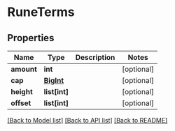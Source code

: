 # RuneTerms

## Properties
Name | Type | Description | Notes
------------ | ------------- | ------------- | -------------
**amount** | **int** |  | [optional] 
**cap** | [**BigInt**](BigInt.md) |  | [optional] 
**height** | **list[int]** |  | [optional] 
**offset** | **list[int]** |  | [optional] 

[[Back to Model list]](../README.md#documentation-for-models) [[Back to API list]](../README.md#documentation-for-api-endpoints) [[Back to README]](../README.md)

